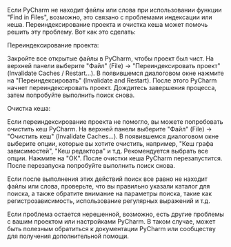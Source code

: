 Если PyCharm не находит файлы или слова при использовании функции "Find in Files", возможно, это связано с проблемами индексации или кеша. Переиндексирование проекта и очистка кеша может помочь решить эту проблему. Вот как это сделать:

Переиндексирование проекта:

Закройте все открытые файлы в PyCharm, чтобы проект был чист.
На верхней панели выберите "Файл" (File) -> "Переиндексировать проект" (Invalidate Caches / Restart...).
В появившемся диалоговом окне нажмите на "Переиндексировать" (Invalidate and Restart).
После этого PyCharm начнет переиндексировать проект. Дождитесь завершения процесса, затем попробуйте выполнить поиск снова.

Очистка кеша:

Если переиндексирование проекта не помогло, вы можете попробовать очистить кеш PyCharm.
На верхней панели выберите "Файл" (File) -> "Очистить кеш" (Invalidate Caches...).
В появившемся диалоговом окне выберите опции, которые вы хотите очистить, например, "Кеш графа зависимостей", "Кеш редактора" и т.д. Рекомендуется выбрать все опции.
Нажмите на "ОК".
После очистки кеша PyCharm перезапустится. После перезапуска попробуйте выполнить поиск снова.

Если после выполнения этих действий поиск все равно не находит файлы или слова, проверьте, что вы правильно указали каталог для поиска, а также обратите внимание на параметры поиска, такие как регистрозависимость, использование регулярных выражений и т.д.

Если проблема остается нерешенной, возможно, есть другие проблемы с вашим проектом или настройками PyCharm. В таком случае, может быть полезным обратиться к документации PyCharm или сообществу для получения дополнительной помощи.